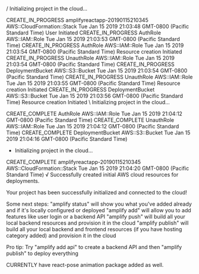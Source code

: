 / Initializing project in the cloud...

CREATE_IN_PROGRESS amplifyreactapp-20190115210345 AWS::CloudFormation::Stack Tue Jan 15 2019 21:03:48 GMT-0800 (Pacific Standard Time) User Initiated
CREATE_IN_PROGRESS AuthRole                       AWS::IAM::Role             Tue Jan 15 2019 21:03:53 GMT-0800 (Pacific Standard Time)
CREATE_IN_PROGRESS AuthRole                       AWS::IAM::Role             Tue Jan 15 2019 21:03:54 GMT-0800 (Pacific Standard Time) Resource creation Initiated
CREATE_IN_PROGRESS UnauthRole                     AWS::IAM::Role             Tue Jan 15 2019 21:03:54 GMT-0800 (Pacific Standard Time)
CREATE_IN_PROGRESS DeploymentBucket               AWS::S3::Bucket            Tue Jan 15 2019 21:03:54 GMT-0800 (Pacific Standard Time)
CREATE_IN_PROGRESS UnauthRole                     AWS::IAM::Role             Tue Jan 15 2019 21:03:55 GMT-0800 (Pacific Standard Time) Resource creation Initiated
CREATE_IN_PROGRESS DeploymentBucket               AWS::S3::Bucket            Tue Jan 15 2019 21:03:56 GMT-0800 (Pacific Standard Time) Resource creation Initiated
\ Initializing project in the cloud...

CREATE_COMPLETE AuthRole         AWS::IAM::Role  Tue Jan 15 2019 21:04:12 GMT-0800 (Pacific Standard Time)
CREATE_COMPLETE UnauthRole       AWS::IAM::Role  Tue Jan 15 2019 21:04:12 GMT-0800 (Pacific Standard Time)
CREATE_COMPLETE DeploymentBucket AWS::S3::Bucket Tue Jan 15 2019 21:04:16 GMT-0800 (Pacific Standard Time)
- Initializing project in the cloud...

CREATE_COMPLETE amplifyreactapp-20190115210345 AWS::CloudFormation::Stack Tue Jan 15 2019 21:04:20 GMT-0800 (Pacific Standard Time)
√ Successfully created initial AWS cloud resources for deployments.

Your project has been successfully initialized and connected to the cloud!

Some next steps:
"amplify status" will show you what you've added already and if it's locally configured or deployed
"amplify <category> add" will allow you to add features like user login or a backend API
"amplify push" will build all your local backend resources and provision it in the cloud
"amplify publish" will build all your local backend and frontend resources (if you have hosting category added) and provision it in the cloud

Pro tip:
Try "amplify add api" to create a backend API and then "amplify publish" to deploy everything



CURRENTLY have react-pose animation package added as well.